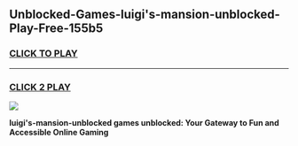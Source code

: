 
## Unblocked-Games-luigi's-mansion-unblocked-Play-Free-155b5
<h3>
<a href="https://premium76.site?title=luigi's-mansion-unblocked&ref=23A">CLICK TO PLAY</a></h3>
<hr>

<h3>
<a href="https://premium76.site?title=luigi's-mansion-unblocked&ref=23A">CLICK 2 PLAY</a>
  
</h3>

<a href="https://premium76.site?title=luigi's-mansion-unblocked&ref=23A"><img src="https://clearcache.store/games.png"></a>


**luigi's-mansion-unblocked games unblocked: Your Gateway to Fun and Accessible Online Gaming**

